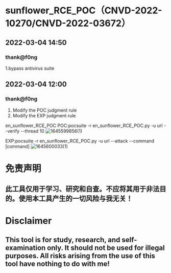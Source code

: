 # sunflower_RCE_POC（CNVD-2022-10270/CNVD-2022-03672）
## 2022-03-04 14:50
### thank@f0ng
1.bypass antivirus suite
## 2022-03-04 12:00
### thank@f0ng
1. Modify the POC judgment rule
2. Modify the EXP judgment rule



en_sunflower_RCE_POC
POC:pocsuite -r en_sunflower_RCE_POC.py -u url --verify --thread 10
![1645599856(1)](https://user-images.githubusercontent.com/54984589/155274394-b8e92e9e-d860-4578-9bf1-fd6ca2b2dd5e.png)

EXP:pocsuite -r en_sunflower_RCE_POC.py -u url --attack --command [command]
![1645600033(1)](https://user-images.githubusercontent.com/54984589/155274717-cc23aa93-7a56-4ecd-a8a6-10719647f37f.png)


# 免责声明
## 此工具仅用于学习、研究和自查。不应将其用于非法目的。使用本工具产生的一切风险与我无关！
# Disclaimer
## This tool is for study, research, and self-examination only. It should not be used for illegal purposes. All risks arising from the use of this tool have nothing to do with me!
